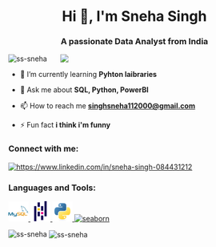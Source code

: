 <h1 align="center">Hi 👋, I'm Sneha Singh</h1>
<h3 align="center">A passionate Data Analyst from India</h3>
<img align="right" atl="coding" width="400" src="https://user-images.githubusercontent.com/74038190/236119160-976a0405-caa7-470c-9356-16d43402ea0a.gif"


<p align="left"> <img src="https://komarev.com/ghpvc/?username=ss-sneha&label=Profile%20views&color=0e75b6&style=flat" alt="ss-sneha" /> </p>

- 🌱 I’m currently learning **Pyhton laibraries**

- 💬 Ask me about **SQL, Python, PowerBI**

- 📫 How to reach me **singhsneha112000@gmail.com**

- ⚡ Fun fact **i think i'm funny**

<h3 align="left">Connect with me:</h3>
<p align="left">
<a href="https://linkedin.com/in/https://www.linkedin.com/in/sneha-singh-084431212" target="blank"><img align="center" src="https://raw.githubusercontent.com/rahuldkjain/github-profile-readme-generator/master/src/images/icons/Social/linked-in-alt.svg" alt="https://www.linkedin.com/in/sneha-singh-084431212" height="30" width="40" /></a>
</p>

<h3 align="left">Languages and Tools:</h3>
<p align="left"> <a href="https://www.mysql.com/" target="_blank" rel="noreferrer"> <img src="https://raw.githubusercontent.com/devicons/devicon/master/icons/mysql/mysql-original-wordmark.svg" alt="mysql" width="40" height="40"/> </a> <a href="https://pandas.pydata.org/" target="_blank" rel="noreferrer"> <img src="https://raw.githubusercontent.com/devicons/devicon/2ae2a900d2f041da66e950e4d48052658d850630/icons/pandas/pandas-original.svg" alt="pandas" width="40" height="40"/> </a> <a href="https://www.python.org" target="_blank" rel="noreferrer"> <img src="https://raw.githubusercontent.com/devicons/devicon/master/icons/python/python-original.svg" alt="python" width="40" height="40"/> </a> <a href="https://seaborn.pydata.org/" target="_blank" rel="noreferrer"> <img src="https://seaborn.pydata.org/_images/logo-mark-lightbg.svg" alt="seaborn" width="40" height="40"/> </a> </p>

<p><img align="left" src="https://github-readme-stats.vercel.app/api/top-langs?username=ss-sneha&show_icons=true&locale=en&layout=compact" alt="ss-sneha" /></p>

<p>&nbsp;<img align="center" src="https://github-readme-stats.vercel.app/api?username=ss-sneha&show_icons=true&locale=en" alt="ss-sneha" /></p>


